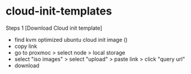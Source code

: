 # cloud-init-templates

Steps 1 [Download Cloud init template]
- find kvm optimized ubuntu cloud init image ()
- copy link 
- go to proxmoc > select node > local storage
- select "iso images" > select "upload" > paste link > click "query url"
- download
